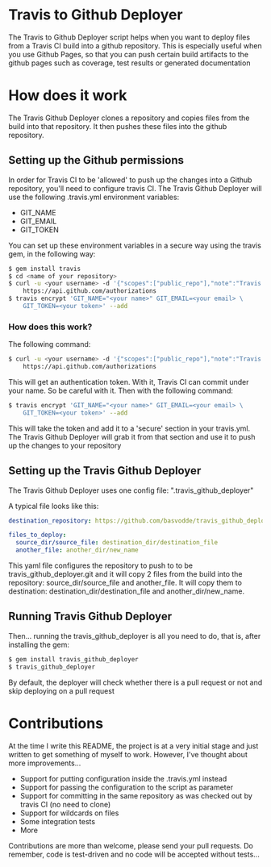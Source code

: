 Travis to Github Deployer
======================

The Travis to Github Deployer script helps when you want to deploy files from a Travis CI build into a github repository. This is especially useful when you use Github Pages, so that you can push certain build artifacts to the github pages such as coverage, test results or generated documentation

# How does it work

The Travis Github Deployer clones a repository and copies files from the build into that repository. It then pushes these files into the github repository.

## Setting up the Github permissions

In order for Travis CI to be 'allowed' to push up the changes into a Github repository, you'll need to configure travis CI. The Travis Github Deployer will use the following .travis.yml environment variables:

* GIT_NAME
* GIT_EMAIL
* GIT_TOKEN

You can set up these environment variables in a secure way using the travis gem, in the following way:

```bash
$ gem install travis
$ cd <name of your repository>
$ curl -u <your username> -d '{"scopes":["public_repo"],"note":"Travis CI deployer"}' \
	https://api.github.com/authorizations
$ travis encrypt 'GIT_NAME="<your name>" GIT_EMAIL=<your email> \
	GIT_TOKEN=<your token>' --add
```

### How does this work?

The following command:

```bash
$ curl -u <your username> -d '{"scopes":["public_repo"],"note":"Travis CI deployer"}' \
	https://api.github.com/authorizations
```

This will get an authentication token. With it, Travis CI can commit under your name. So be careful with it. Then with the following command:

```bash
$ travis encrypt 'GIT_NAME="<your name>" GIT_EMAIL=<your email> \
	GIT_TOKEN=<your token>' --add
```

This will take the token and add it to a 'secure' section in your travis.yml. The Travis Github Deployer will grab it from that section and use it to push up the changes to your repository

## Setting up the Travis Github Deployer

The Travis Github Deployer uses one config file: ".travis_github_deployer"

A typical file looks like this:

```yml
destination_repository: https://github.com/basvodde/travis_github_deployer.git

files_to_deploy:
  source_dir/source_file: destination_dir/destination_file
  another_file: another_dir/new_name

```

This yaml file configures the repository to push to to be travis_github_deployer.git and it will copy 2 files from the build into the repository: source_dir/source_file and another_file. It will copy them to destination: destination_dir/destination_file and another_dir/new_name.

## Running Travis Github Deployer

Then... running the travis_github_deployer is all you need to do, that is, after installing the gem:

```bash
$ gem install travis_github_deployer
$ travis_github_deployer
```

By default, the deployer will check whether there is a pull request or not and skip deploying on a pull request

# Contributions

At the time I write this README, the project is at a very initial stage and just written to get something of myself to work. However, I've thought about more improvements...

* Support for putting configuration inside the .travis.yml instead
* Support for passing the configuration to the script as parameter
* Support for committing in the same repository as was checked out by travis CI (no need to clone)
* Support for wildcards on files
* Some integration tests
* More

Contributions are more than welcome, please send your pull requests. Do remember, code is test-driven and no code will be accepted without tests...

